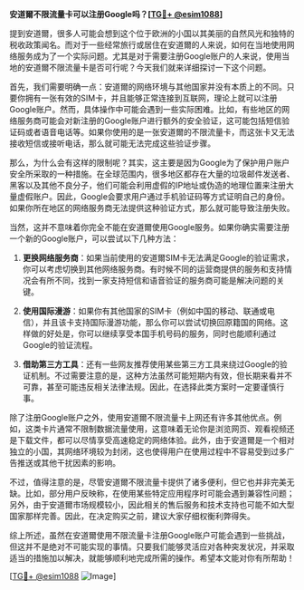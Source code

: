 **安道爾不限流量卡可以注册Google吗？[[TG💪+ @esim1088](https://t.me/s/esim1088)]**

提到安道爾，很多人可能会想到这个位于欧洲的小国以其美丽的自然风光和独特的税收政策闻名。而对于一些经常旅行或居住在安道爾的人来说，如何在当地使用网络服务成为了一个实际问题。尤其是对于需要注册Google账户的人来说，使用当地的安道爾不限流量卡是否可行呢？今天我们就来详细探讨一下这个问题。

首先，我们需要明确一点：安道爾的网络环境与其他国家并没有本质上的不同。只要你拥有一张有效的SIM卡，并且能够正常连接到互联网，理论上就可以注册Google账户。然而，具体操作中可能会遇到一些实际困难。比如，有些地区的网络服务商可能会对新注册的Google账户进行额外的安全验证，这可能包括短信验证码或者语音电话等。如果你使用的是一张安道爾的不限流量卡，而这张卡又无法接收短信或接听电话，那么就可能无法完成这些验证步骤。

那么，为什么会有这样的限制呢？其实，这主要是因为Google为了保护用户账户安全所采取的一种措施。在全球范围内，很多地区都存在大量的垃圾邮件发送者、黑客以及其他不良分子，他们可能会利用虚假的IP地址或伪造的地理位置来注册大量虚假账户。因此，Google会要求用户通过手机验证码等方式证明自己的身份。如果你所在地区的网络服务商无法提供这种验证方式，那么就可能导致注册失败。

当然，这并不意味着你完全不能在安道爾使用Google服务。如果你确实需要注册一个新的Google账户，可以尝试以下几种方法：

1. **更换网络服务商**：如果当前使用的安道爾SIM卡无法满足Google的验证需求，你可以考虑切换到其他网络服务商。有时候不同的运营商提供的服务和支持情况会有所不同，找到一家支持短信和语音验证的服务商可能是解决问题的关键。

2. **使用国际漫游**：如果你有其他国家的SIM卡（例如中国的移动、联通或电信），并且该卡支持国际漫游功能，那么你可以尝试切换回原籍国的网络。这样做的好处是，你可以继续享受本国手机号码的服务，同时也能顺利通过Google的验证流程。

3. **借助第三方工具**：还有一些网友推荐使用某些第三方工具来绕过Google的验证机制。不过需要注意的是，这种方法虽然可能短期内有效，但长期来看并不可靠，甚至可能违反相关法律法规。因此，在选择此类方案时一定要谨慎行事。

除了注册Google账户之外，使用安道爾不限流量卡上网还有许多其他优点。例如，这类卡片通常不限制数据流量使用，这意味着无论你是浏览网页、观看视频还是下载文件，都可以尽情享受高速稳定的网络体验。此外，由于安道爾是一个相对独立的小国，其网络环境较为封闭，这也使得用户在使用过程中不容易受到过多广告推送或其他干扰因素的影响。

不过，值得注意的是，尽管安道爾不限流量卡提供了诸多便利，但它也并非完美无缺。比如，部分用户反映称，在使用某些特定应用程序时可能会遇到兼容性问题；另外，由于安道爾市场规模较小，因此相关的售后服务和技术支持也可能不如大型国家那样完善。因此，在决定购买之前，建议大家仔细权衡利弊得失。

综上所述，虽然在安道爾使用不限流量卡注册Google账户可能会遇到一些挑战，但这并不是绝对不可能实现的事情。只要我们能够灵活应对各种突发状况，并采取适当的措施加以解决，就能够顺利地完成所需的操作。希望本文能对你有所帮助！

[[TG💪+ @esim1088](https://t.me/s/esim1088) ![Image](https://i.postimg.cc/4NQfJmqS/Snipaste-2025-05-13-00-14-12.png)]